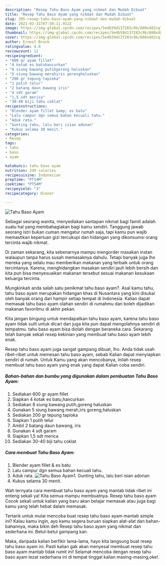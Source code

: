 ```yaml
---
description: "Resep Tahu Baso Ayam yang nikmat dan Mudah Dibuat"
title: "Resep Tahu Baso Ayam yang nikmat dan Mudah Dibuat"
slug: 305-resep-tahu-baso-ayam-yang-nikmat-dan-mudah-dibuat
date: 2021-03-31T07:58:11.912Z
image: https://img-global.cpcdn.com/recipes/5e4b59d137283c9b/680x482cq70/tahu-baso-ayam-foto-resep-utama.jpg
thumbnail: https://img-global.cpcdn.com/recipes/5e4b59d137283c9b/680x482cq70/tahu-baso-ayam-foto-resep-utama.jpg
cover: https://img-global.cpcdn.com/recipes/5e4b59d137283c9b/680x482cq70/tahu-baso-ayam-foto-resep-utama.jpg
author: Ernest Brock
ratingvalue: 4.8
reviewcount: 12
recipeingredient:
- "600 gr ayam fillet"
- "4 kotak es batuhancurkan"
- "8 siung bawang putihgoreng haluskan"
- "5 siung bawang merahiris gorenghaluskan"
- "200 gr tepung tapioka"
- "1 putih telur"
- "2 batang daun bawang iris"
- "4 sdt garam"
- "1,5 sdt merica"
- "30-40 biji tahu coklat"
recipeinstructions:
- "Blender ayam fillet &amp; es batu"
- "Lalu campur dgn semua bahan kecuali tahu."
- "Aduk rata."
- "Gunting tahu, lalu beri isian adonan"
- "Kukus selama 30 menit."
categories:
- Resep
tags:
- tahu
- baso
- ayam

katakunci: tahu baso ayam 
nutrition: 249 calories
recipecuisine: Indonesian
preptime: "PT14M"
cooktime: "PT54M"
recipeyield: "3"
recipecategory: Dinner

---
```



![Tahu Baso Ayam](https://img-global.cpcdn.com/recipes/5e4b59d137283c9b/680x482cq70/tahu-baso-ayam-foto-resep-utama.jpg)

Sebagai seorang wanita, menyediakan santapan nikmat bagi famili adalah suatu hal yang membahagiakan bagi kamu sendiri. Tanggung jawab seorang istri bukan cuman mengatur rumah saja, tapi kamu pun wajib memastikan keperluan gizi tercukupi dan hidangan yang dikonsumsi orang tercinta wajib nikmat.

Di zaman  sekarang, kita sebenarnya mampu mengorder masakan instan walaupun tanpa harus susah memasaknya dahulu. Tetapi banyak juga lho mereka yang selalu mau memberikan makanan yang terbaik untuk orang tercintanya. Karena, menghidangkan masakan sendiri jauh lebih bersih dan kita pun bisa menyesuaikan makanan tersebut sesuai makanan kesukaan keluarga tercinta. 



Mungkinkah anda salah satu penikmat tahu baso ayam?. Asal kamu tahu, tahu baso ayam merupakan hidangan khas di Nusantara yang kini disukai oleh banyak orang dari hampir setiap tempat di Indonesia. Kalian dapat memasak tahu baso ayam olahan sendiri di rumahmu dan boleh dijadikan makanan favoritmu di akhir pekan.

Kita jangan bingung untuk mendapatkan tahu baso ayam, karena tahu baso ayam tidak sulit untuk dicari dan juga kita pun dapat mengolahnya sendiri di tempatmu. tahu baso ayam bisa diolah dengan beraneka cara. Sekarang telah banyak sekali resep kekinian yang membuat tahu baso ayam lebih enak.

Resep tahu baso ayam juga sangat gampang dibuat, lho. Anda tidak usah ribet-ribet untuk memesan tahu baso ayam, sebab Kalian dapat menyiapkan sendiri di rumah. Untuk Kamu yang akan mencobanya, inilah resep membuat tahu baso ayam yang enak yang dapat Kalian coba sendiri.

<!--inarticleads1-->

##### Bahan-bahan dan bumbu yang digunakan dalam pembuatan Tahu Baso Ayam:

1. Sediakan 600 gr ayam fillet
1. Siapkan 4 kotak es batu,hancurkan
1. Sediakan 8 siung bawang putih,goreng haluskan
1. Gunakan 5 siung bawang merah,iris goreng,haluskan
1. Sediakan 200 gr tepung tapioka
1. Siapkan 1 putih telur
1. Ambil 2 batang daun bawang, iris
1. Gunakan 4 sdt garam
1. Siapkan 1,5 sdt merica
1. Sediakan 30-40 biji tahu coklat




<!--inarticleads2-->

##### Cara membuat Tahu Baso Ayam:

1. Blender ayam fillet &amp; es batu
1. Lalu campur dgn semua bahan kecuali tahu.
1. Aduk rata.
<img src="//assets-global.cpcdn.com/assets/icons/button_play-2c75c40dde080a61004c1f40b05d8f140eaff45d7e9e6481dc71c63d2e7c4909.png" alt="Tahu Baso Ayam">1. Gunting tahu, lalu beri isian adonan
1. Kukus selama 30 menit.




Wah ternyata cara membuat tahu baso ayam yang mantab tidak ribet ini enteng sekali ya! Kita semua mampu membuatnya. Resep tahu baso ayam Cocok sekali untuk kalian yang baru akan belajar memasak atau juga bagi kamu yang telah hebat dalam memasak.

Tertarik untuk mulai mencoba buat resep tahu baso ayam mantab simple ini? Kalau kamu ingin, ayo kamu segera buruan siapkan alat-alat dan bahan-bahannya, maka bikin deh Resep tahu baso ayam yang nikmat dan sederhana ini. Betul-betul gampang kan. 

Maka, daripada kalian berfikir lama-lama, hayo kita langsung buat resep tahu baso ayam ini. Pasti kalian gak akan menyesal membuat resep tahu baso ayam mantab tidak rumit ini! Selamat mencoba dengan resep tahu baso ayam lezat sederhana ini di tempat tinggal kalian masing-masing,oke!.

